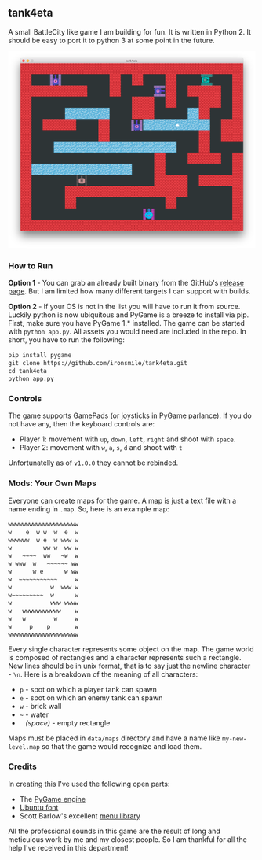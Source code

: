 ## tank4eta

A small BattleCity like game I am building for fun. It is written in Python 2. It should be easy to port it to python 3 at some point in the future.

![Game screenshot](etc/screenshot.png)

### How to Run

**Option 1** - You can grab an already built binary from the GitHub's [release page](https://github.com/ironsmile/tank4eta/releases). But I am limited how many different targets I can support with builds.

**Option 2** - If your OS is not in the list you will have to run it from source. Luckily python is now ubiquitous and PyGame is a breeze to install via pip. First, make sure you have PyGame 1.* installed. The game can be started with `python app.py`. All assets you would need are included in the repo. In short, you have to run the following:

```
pip install pygame
git clone https://github.com/ironsmile/tank4eta.git
cd tank4eta
python app.py
```

### Controls

The game supports GamePads (or joysticks in PyGame parlance). If you do not have any, then the keyboard controls are:

* Player 1: movement with `up`, `down`, `left`, `right` and shoot with `space`.
* Player 2: movement with `w`, `a`, `s`, `d` and shoot with `t`

Unfortunatelly as of `v1.0.0` they cannot be rebinded.

### Mods: Your Own Maps

Everyone can create maps for the game. A map is just a text file with a name ending in `.map`. So, here is an example map:

```
wwwwwwwwwwwwwwwwwwww
w    e  w w  w  e  w
wwwwww  w e  w www w
w         ww w  ww w
w   ~~~~  ww   ~w  w
w www  w   ~~~~~~ ww
w      w e      w ww
w  ~~~~~~~~~~~     w
w           w  www w
w~~~~~~~~~  w      w
w           www wwww
w   wwwwwwwwwww    w
w   w        w     w
w     p    p       w
wwwwwwwwwwwwwwwwwwww
```

Every single character represents some object on the map. The game world is composed of rectangles and a character represents such a rectangle. New lines should be in unix format, that is to say just the newline character - `\n`. Here is a breakdown of the meaning of all characters:

* `p` - spot on which a player tank can spawn
* `e` - spot on which an enemy tank can spawn
* `w` - brick wall
* `~` - water
* ` ` _(space)_ - empty rectangle

Maps must be placed in `data/maps` directory and have a name like `my-new-level.map` so that the game would recognize and load them.

### Credits

In creating this I've used the following open parts:

* The [PyGame engine](http://www.pygame.org/)
* [Ubuntu font](https://design.ubuntu.com/font/)
* Scott Barlow's excellent [menu library](https://code.google.com/archive/p/python-pygame-menu-class/)

All the professional sounds in this game are the result of long and meticulous work by me and my closest people. So I am thankful for all the help I've received in this department!
